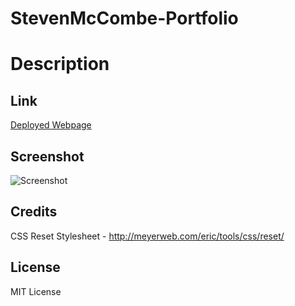 # StevenMcCombe-Portfolio

# Description

<!-- - What was your motivation?
- Why did you build this project? (Note: the answer is not "Because it was a homework assignment.")
- What problem does it solve?
- What did you learn? -->

## Link

[Deployed Webpage](https://steven-mccombe.github.io/StevenMcCombe-Portfolio/)

## Screenshot

![Screenshot](./assets/images/ "Application Screenshot")

## Credits

CSS Reset Stylesheet - http://meyerweb.com/eric/tools/css/reset/

## License

MIT License
